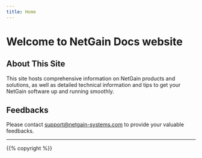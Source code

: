 ```yaml
---
title: Home
---
```


# Welcome to NetGain Docs website

## About This Site
This site hosts comprehensive information on NetGain products and solutions, as well as detailed technical information and tips to get your NetGain software up and running smoothly.

## Feedbacks
Please contact support@netgain-systems.com to provide your valuable feedbacks.

<hr>
{{% copyright %}}
